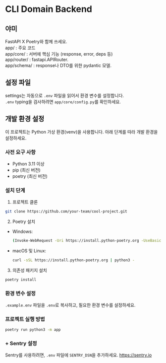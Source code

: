 # CLI Domain Backend

## 야미
FastAPI X Poetry와 함께 쓰세요.   
app/ : 주요 코드  
app/core/ : 서버에 핵심 기능 (response, error, deps 등)  
app/router/ : fastapi.APIRouter.  
app/schema/ : response나 DTO를 위한 pydantic 모델.  


## 설정 파일
settings는 자동으로 ``.env`` 파일을 읽어서 환경 변수를 설정합니다.  
``.env`` typing을 검사하려면 ``app/core/config.py``를 확인하세요.


## 개발 환경 설정

이 프로젝트는 Python 가상 환경(venv)을 사용합니다. 아래 단계를 따라 개발 환경을 설정하세요.

### 사전 요구 사항

- Python 3.11 이상
- pip (최신 버전)
- poetry (최신 버전)

### 설치 단계

1. 프로젝트 클론

```bash
git clone https://github.com/your-team/cool-project.git
```


2. Poetry 설치
- Windows:
  ```bash
  (Invoke-WebRequest -Uri https://install.python-poetry.org -UseBasicParsing).Content | py -
  ```
- macOS 및 Linux:
  ```bash
  curl -sSL https://install.python-poetry.org | python3 -
  ```

3. 의존성 패키지 설치
```bash 
poetry install
```

### 환경 변수 설정

`.example.env` 파일을 `.env`로 복사하고, 필요한 환경 변수를 설정하세요.

### 프로젝트 실행 방법
```bash
poetry run python3 -m app
```


### + Sentry 설정
Sentry를 사용하려면, `.env` 파일에 `SENTRY_DSN`을 추가하세요.
https://sentry.io

